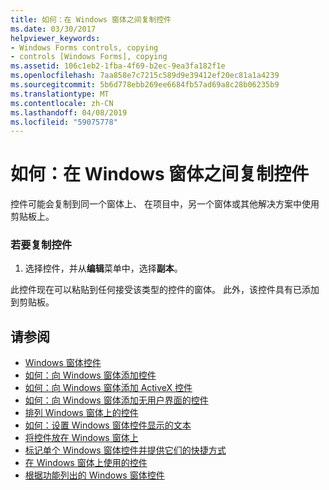 ```yaml
---
title: 如何：在 Windows 窗体之间复制控件
ms.date: 03/30/2017
helpviewer_keywords:
- Windows Forms controls, copying
- controls [Windows Forms], copying
ms.assetid: 106c1eb2-1fba-4f69-b2ec-9ea3fa182f1e
ms.openlocfilehash: 7aa858e7c7215c589d9e39412ef20ec81a1a4239
ms.sourcegitcommit: 5b6d778ebb269ee6684fb57ad69a8c28b06235b9
ms.translationtype: MT
ms.contentlocale: zh-CN
ms.lasthandoff: 04/08/2019
ms.locfileid: "59075778"
---
```

# <a name="how-to-copy-controls-between-windows-forms"></a>如何：在 Windows 窗体之间复制控件
控件可能会复制到同一个窗体上、 在项目中，另一个窗体或其他解决方案中使用剪贴板上。  
  
### <a name="to-copy-a-control"></a>若要复制控件  
  
1.  选择控件，并从**编辑**菜单中，选择**副本**。  
  
 此控件现在可以粘贴到任何接受该类型的控件的窗体。 此外，该控件具有已添加到剪贴板。  
  
## <a name="see-also"></a>请参阅

- [Windows 窗体控件](index.md)
- [如何：向 Windows 窗体添加控件](how-to-add-controls-to-windows-forms.md)
- [如何：向 Windows 窗体添加 ActiveX 控件](how-to-add-activex-controls-to-windows-forms.md)
- [如何：向 Windows 窗体添加无用户界面的控件](how-to-add-controls-without-a-user-interface-to-windows-forms.md)
- [排列 Windows 窗体上的控件](arranging-controls-on-windows-forms.md)
- [如何：设置 Windows 窗体控件显示的文本](how-to-set-the-text-displayed-by-a-windows-forms-control.md)
- [将控件放在 Windows 窗体上](putting-controls-on-windows-forms.md)
- [标记单个 Windows 窗体控件并提供它们的快捷方式](labeling-individual-windows-forms-controls-and-providing-shortcuts-to-them.md)
- [在 Windows 窗体上使用的控件](controls-to-use-on-windows-forms.md)
- [根据功能列出的 Windows 窗体控件](windows-forms-controls-by-function.md)
